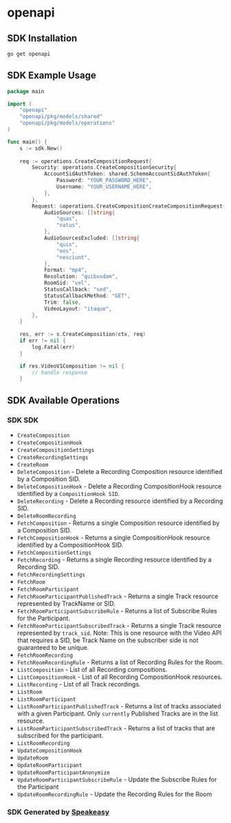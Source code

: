 # openapi

<!-- Start SDK Installation -->
## SDK Installation

```bash
go get openapi
```
<!-- End SDK Installation -->

## SDK Example Usage
<!-- Start SDK Example Usage -->
```go
package main

import (
    "openapi"
    "openapi/pkg/models/shared"
    "openapi/pkg/models/operations"
)

func main() {
    s := sdk.New()
    
    req := operations.CreateCompositionRequest{
        Security: operations.CreateCompositionSecurity{
            AccountSidAuthToken: shared.SchemeAccountSidAuthToken{
                Password: "YOUR_PASSWORD_HERE",
                Username: "YOUR_USERNAME_HERE",
            },
        },
        Request: &operations.CreateCompositionCreateCompositionRequest{
            AudioSources: []string{
                "quas",
                "natus",
            },
            AudioSourcesExcluded: []string{
                "quis",
                "eos",
                "nesciunt",
            },
            Format: "mp4",
            Resolution: "quibusdam",
            RoomSid: "vel",
            StatusCallback: "sed",
            StatusCallbackMethod: "GET",
            Trim: false,
            VideoLayout: "itaque",
        },
    }
    
    res, err := s.CreateComposition(ctx, req)
    if err != nil {
        log.Fatal(err)
    }

    if res.VideoV1Composition != nil {
        // handle response
    }
```
<!-- End SDK Example Usage -->

<!-- Start SDK Available Operations -->
## SDK Available Operations

### SDK SDK

* `CreateComposition`
* `CreateCompositionHook`
* `CreateCompositionSettings`
* `CreateRecordingSettings`
* `CreateRoom`
* `DeleteComposition` - Delete a Recording Composition resource identified by a Composition SID.
* `DeleteCompositionHook` - Delete a Recording CompositionHook resource identified by a `CompositionHook SID`.
* `DeleteRecording` - Delete a Recording resource identified by a Recording SID.
* `DeleteRoomRecording`
* `FetchComposition` - Returns a single Composition resource identified by a Composition SID.
* `FetchCompositionHook` - Returns a single CompositionHook resource identified by a CompositionHook SID.
* `FetchCompositionSettings`
* `FetchRecording` - Returns a single Recording resource identified by a Recording SID.
* `FetchRecordingSettings`
* `FetchRoom`
* `FetchRoomParticipant`
* `FetchRoomParticipantPublishedTrack` - Returns a single Track resource represented by TrackName or SID.
* `FetchRoomParticipantSubscribeRule` - Returns a list of Subscribe Rules for the Participant.
* `FetchRoomParticipantSubscribedTrack` - Returns a single Track resource represented by `track_sid`.  Note: This is one resource with the Video API that requires a SID, be Track Name on the subscriber side is not guaranteed to be unique.
* `FetchRoomRecording`
* `FetchRoomRecordingRule` - Returns a list of Recording Rules for the Room.
* `ListComposition` - List of all Recording compositions.
* `ListCompositionHook` - List of all Recording CompositionHook resources.
* `ListRecording` - List of all Track recordings.
* `ListRoom`
* `ListRoomParticipant`
* `ListRoomParticipantPublishedTrack` - Returns a list of tracks associated with a given Participant. Only `currently` Published Tracks are in the list resource.
* `ListRoomParticipantSubscribedTrack` - Returns a list of tracks that are subscribed for the participant.
* `ListRoomRecording`
* `UpdateCompositionHook`
* `UpdateRoom`
* `UpdateRoomParticipant`
* `UpdateRoomParticipantAnonymize`
* `UpdateRoomParticipantSubscribeRule` - Update the Subscribe Rules for the Participant
* `UpdateRoomRecordingRule` - Update the Recording Rules for the Room

<!-- End SDK Available Operations -->

### SDK Generated by [Speakeasy](https://docs.speakeasyapi.dev/docs/using-speakeasy/client-sdks)
